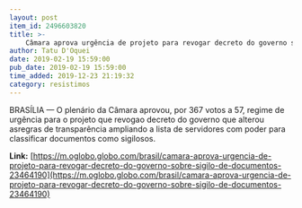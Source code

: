 ```yaml
---
layout: post
item_id: 2496603820
title: >-
    Câmara aprova urgência de projeto para revogar decreto do governo sobre sigilo de documentos
author: Tatu D'Oquei
date: 2019-02-19 15:59:00
pub_date: 2019-02-19 15:59:00
time_added: 2019-12-23 21:19:32
category: resistimos
---
```


BRASÍLIA — O plenário da Câmara aprovou, por 367 votos a 57, regime de urgência para o projeto que revogao decreto do governo que alterou asregras de transparência ampliando a lista de servidores com poder para classificar documentos como sigilosos.

**Link:** [https://m.oglobo.globo.com/brasil/camara-aprova-urgencia-de-projeto-para-revogar-decreto-do-governo-sobre-sigilo-de-documentos-23464190](https://m.oglobo.globo.com/brasil/camara-aprova-urgencia-de-projeto-para-revogar-decreto-do-governo-sobre-sigilo-de-documentos-23464190)

